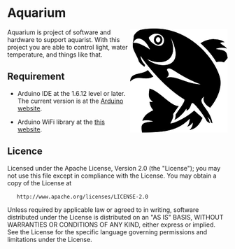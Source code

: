 # Aquarium 
<img align="right" src="./aqua_logo.png" />

Aquarium is project of software and hardware to support aquarist. 
With this project you are able to control light, water temperature, and things like that.

## Requirement

* Arduino IDE at the 1.6.12 level or later. The current version is at the [Arduino website](http://www.arduino.cc/en/main/software).

* Arduino WiFi library at the [this website](https://github.com/esp8266/Arduino).

## Licence

   Licensed under the Apache License, Version 2.0 (the "License");
   you may not use this file except in compliance with the License.
   You may obtain a copy of the License at

       http://www.apache.org/licenses/LICENSE-2.0

   Unless required by applicable law or agreed to in writing, software
   distributed under the License is distributed on an "AS IS" BASIS,
   WITHOUT WARRANTIES OR CONDITIONS OF ANY KIND, either express or implied.
   See the License for the specific language governing permissions and
   limitations under the License.
